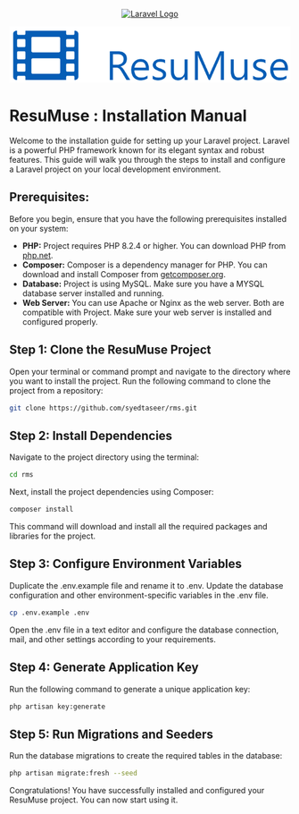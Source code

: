 [logo]: public/img/logo.png



<p align="center"><a href="https://laravel.com" target="_blank"><img src="public/imgimages/logo.png" width="400" alt="Laravel Logo"></a></p>

![Product Name Screen Shot][logo]

# ResuMuse : Installation Manual

Welcome to the installation guide for setting up your Laravel project. Laravel is a powerful PHP framework known for its elegant syntax and robust features. This guide will walk you through the steps to install and configure a Laravel project on your local development environment.



## Prerequisites:

Before you begin, ensure that you have the following prerequisites installed on your system:



- <b>PHP:</b> Project requires PHP 8.2.4 or higher. You can download PHP from [php.net](https://www.php.net/).
- <b>Composer:</b> Composer is a dependency manager for PHP. You can download and install Composer from [getcomposer.org](https://getcomposer.org/).
- <b>Database:</b> Project is using MySQL. Make sure you have a MYSQL database server installed and running.
- <b>Web Server:</b> You can use Apache or Nginx as the web server. Both are compatible with Project. Make sure your web server is installed and configured properly.


## Step 1: Clone the ResuMuse Project
Open your terminal or command prompt and navigate to the directory where you want to install the project. Run the following command to clone the project from a repository:

```sh
git clone https://github.com/syedtaseer/rms.git
```



## Step 2: Install Dependencies
Navigate to the project directory using the terminal:

```sh
cd rms
```


Next, install the project dependencies using Composer:


```sh
composer install
```

This command will download and install all the required packages and libraries for the project.


## Step 3: Configure Environment Variables
Duplicate the .env.example file and rename it to .env. Update the database configuration and other environment-specific variables in the .env file.

```sh
cp .env.example .env
```


Open the .env file in a text editor and configure the database connection, mail, and other settings according to your requirements.


## Step 4: Generate Application Key
Run the following command to generate a unique application key:


```sh
php artisan key:generate
```


## Step 5: Run Migrations and Seeders
Run the database migrations to create the required tables in the database:

```sh
php artisan migrate:fresh --seed
```



Congratulations! You have successfully installed and configured your ResuMuse project. You can now start using it.
